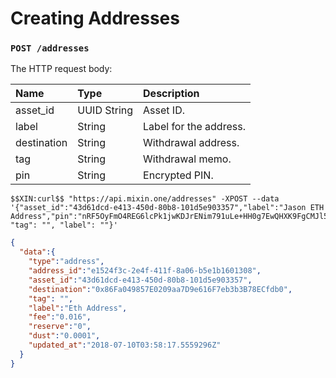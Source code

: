 # Creating Addresses

### `POST /addresses`

The HTTP request body:

| Name | Type | Description |
| :----- | :---- | :---- |
| asset_id | UUID String | Asset ID. |
| label | String | Label for the address. |
| destination | String | Withdrawal address. |
| tag | String | Withdrawal memo. |
| pin | String | Encrypted PIN. |

```shell
$$XIN:curl$$ "https://api.mixin.one/addresses" -XPOST --data '{"asset_id":"43d61dcd-e413-450d-80b8-101d5e903357","label":"Jason ETH Address","pin":"nRF5OyFmO4REG6lcPk1jwKDJrENim791uLe+HH0g7EwQHXK9FgCMJl5RDKbeCNDW","destination":"0x86fa049857e0209aa7d9e616f7eb3b3b78ecfdb0", "tag": "", "label": ""}'
```

```json
{
  "data":{
    "type":"address",
    "address_id":"e1524f3c-2e4f-411f-8a06-b5e1b1601308",
    "asset_id":"43d61dcd-e413-450d-80b8-101d5e903357",
    "destination":"0x86Fa049857E0209aa7D9e616F7eb3b3B78ECfdb0",
    "tag": "",
    "label":"Eth Address",
    "fee":"0.016",
    "reserve":"0",
    "dust":"0.0001",
    "updated_at":"2018-07-10T03:58:17.5559296Z"
  }
}
```
